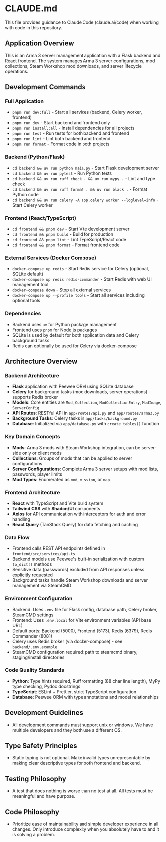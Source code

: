 # CLAUDE.md

This file provides guidance to Claude Code (claude.ai/code) when working with code in this repository.

## Application Overview

This is an Arma 3 server management application with a Flask backend and React frontend. The system manages Arma 3 server configurations, mod collections, Steam Workshop mod downloads, and server lifecycle operations.

## Development Commands

### Full Application
- `pnpm run dev:full` - Start all services (backend, Celery worker, frontend)
- `pnpm run dev` - Start backend and frontend only
- `pnpm run install:all` - Install dependencies for all projects
- `pnpm run test` - Run tests for both backend and frontend
- `pnpm run lint` - Lint both backend and frontend
- `pnpm run format` - Format code in both projects

### Backend (Python/Flask)
- `cd backend && uv run python main.py` - Start Flask development server
- `cd backend && uv run pytest` - Run Python tests
- `cd backend && uv run ruff check . && uv run mypy .` - Lint and type check
- `cd backend && uv run ruff format . && uv run black .` - Format Python code
- `cd backend && uv run celery -A app.celery worker --loglevel=info` - Start Celery worker

### Frontend (React/TypeScript)
- `cd frontend && pnpm dev` - Start Vite development server
- `cd frontend && pnpm build` - Build for production
- `cd frontend && pnpm lint` - Lint TypeScript/React code
- `cd frontend && pnpm format` - Format frontend code

### External Services (Docker Compose)
- `docker-compose up redis` - Start Redis service for Celery (optional, SQLite default)
- `docker-compose up redis redis-commander` - Start Redis with web UI management tool
- `docker-compose down` - Stop all external services
- `docker-compose up --profile tools` - Start all services including optional tools

### Dependencies
- Backend uses `uv` for Python package management
- Frontend uses `pnpm` for Node.js packages
- SQLite is used by default for both application data and Celery background tasks
- Redis can optionally be used for Celery via docker-compose

## Architecture Overview

### Backend Architecture
- **Flask** application with Peewee ORM using SQLite database
- **Celery** for background tasks (mod downloads, server operations) - supports Redis broker
- **Models**: Core entities are `Mod`, `Collection`, `ModCollectionEntry`, `ModImage`, `ServerConfig`
- **API Routes**: RESTful API in `app/routes/api.py` and `app/routes/arma3.py`
- **Background Tasks**: Celery tasks in `app/tasks/background.py`
- **Database**: Initialized via `app/database.py` with `create_tables()` function

### Key Domain Concepts
- **Mods**: Arma 3 mods with Steam Workshop integration, can be server-side only or client mods
- **Collections**: Groups of mods that can be applied to server configurations
- **Server Configurations**: Complete Arma 3 server setups with mod lists, passwords, player limits
- **Mod Types**: Enumerated as `mod`, `mission`, or `map`

### Frontend Architecture
- **React** with TypeScript and Vite build system
- **Tailwind CSS** with **Shadcn/UI** components
- **Axios** for API communication with interceptors for auth and error handling
- **React Query** (TanStack Query) for data fetching and caching

### Data Flow
- Frontend calls REST API endpoints defined in `frontend/src/services/api.ts`
- Backend models use Peewee's built-in serialization with custom `to_dict()` methods
- Sensitive data (passwords) excluded from API responses unless explicitly requested
- Background tasks handle Steam Workshop downloads and server management via SteamCMD

### Environment Configuration
- Backend: Uses `.env` file for Flask config, database path, Celery broker, SteamCMD settings
- Frontend: Uses `.env.local` for Vite environment variables (API base URL)
- Default ports: Backend (5000), Frontend (5173), Redis (6379), Redis Commander (8081)
- Celery uses Redis broker (via docker-compose) - see `backend/.env.example`
- SteamCMD configuration required: path to steamcmd binary, staging/install directories

### Code Quality Standards
- **Python**: Type hints required, Ruff formatting (88 char line length), MyPy type checking, Pydoc docstrings
- **TypeScript**: ESLint + Prettier, strict TypeScript configuration
- **Database**: Peewee ORM with type annotations and model relationships

## Development Guidelines
- All development commands must support unix or windows. We have multiple developers and they both use a different OS.

## Type Safety Principles
- Static typing is not optional. Make invalid types unrepresentable by making clear descriptive types for both frontend and backend.

## Testing Philosophy
- A test that does nothing is worse than no test at all. All tests must be meaningful and have purpose.

## Code Philosophy
- Prioritize ease of maintainability and simple developer experience in all changes. Only introduce complexity when you absolutely have to and it is solving a problem.